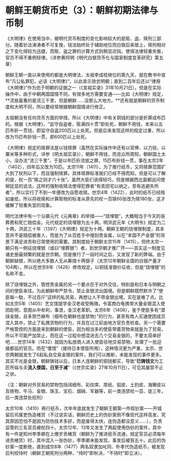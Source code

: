 <h1>朝鲜王朝货币史（3）：朝鲜初期法律与币制</h1>

《大明律》在使用当中，被明代货币制度的变化影响较大的是赃、盗、赎刑三部分。随着钞法涛涛者不可复挽，钱法始终处于辅助地位而白银后来居上，赎刑相对之下变化得较为迅捷，而赃、盗之罪的计算方式则稍显迟钝，使得法律轻重失衡，官员不得不重例轻律。（详参黄阿明《明代白银货币化与国家制度变革研究》第五章）

朝鲜王朝一直以来使用的都是大明律法，太祖李成桂继位的第九天，就在教书中宣布“凡公私罪犯，必该《大明律》”，以此宣示效忠明朝；直到二百年后还以“律用《大明律》”作为忠于明朝的证据之一（《宣祖实录》31年10月21日）。但是在实际操作中，由于中朝两国国情不同，有很多地方需要变通——比如《大明律》规定，**流放最重的是流三千里，但是朝鲜……没那么大地方。**还有就是朝鲜的货币制度和大明不同，所以要经常根据朝鲜国情进行修正。

太祖朝没有任何货币方面的举措，所以《大明律》中有关铜钱的部分是折算成布匹的。根据《大明律》，“监守自盗者，赃满四十贯”即处死，朝鲜不用钱，本来以五匹布折一贯钱，即监守自盗200匹以上处死。但是后来发现这样的规定过重，所以改为15匹布折钱一贯，即600匹以上处死。

《大明律》规定的赎罪法是以钱赎罪（虽然在实际操作中还有以官俸、以力役、以粟米等多种形式，详参《明太祖实录》），朝鲜不用钱，而且众所周知，朝鲜国土太小，没办法“流三千里”，于是以布匹折流放之罪，15匹布折钱一贯，事在太宗2年（1402），四年后又改为10匹。太宗11年（1411），为了推行纸币，又将赎罪范围扩大到了杖刑以下，而且强制赎罪。具体赎罪标准我们已经不得而知，但是可以了解的是，杖一百“赎之则才六十张”。虽然大臣们说得轻巧，但是根据西北面都巡问使柳廷显的说法，这样的强制收赎法使得犯罪者“有卖田宅以纳之，至有逃避失所者”，所以实行了不到一年便改为自愿收赎。世宗4年（1422），此时的纸币已经贱如废纸，所以将收赎和计算赃物的标准从原先的杖一百赎60张改为赎180张，这才缓解了轻重失宜的现象。

明代法律中有一个沿袭元代《元典章》的举措——“烧埋银”，大概相当于今天的丧葬费和死亡赔偿金。元代规定的烧埋银为五十两，明洪武元年《大明令》规定为二十两，洪武三十年（1397）《大明律》规定为十两。朝鲜王朝的烧埋银制度，其本意并不是赔偿被害人，而是为了从百姓手中搜刮贵金属，以在“本国不产金银”的背景下满足进贡和日常使用的需要。其制度始于朝鲜太宗15年（1415），但终太宗一朝只有一例征烧埋银（或曰“埋葬银”）者，到世宗朝才推广开——其实这一制度见诸史册最频繁的就是世宗朝。但是推行了一段时间之后，又发现了新的弊端。由于朝鲜缺银，所以绝大多数人无从筹措十两银子（太宗12年朝鲜全国的白银产量才104两），所以在世宗8年（1426）修改规定，以铜钱准银价征收，但是“烧埋银”的名称不变。

除了烧埋银之外，管控贵金属的另一个要点在于对外交往，特别是和日本与明朝之间的使臣来往。为此朝鲜申严禁令，禁止金银流出国境。但是朝鲜既然默许了“使臣每一駄，不过百斤”这样的私贸易，再想让人不带金银出境，实在是难了点。比如太宗5年（1405）艺文馆提学金汉老收受贿赂，令富商白龟携带大量金银混入使团赴明，意图从中牟利，事泄，金汉老革职。太宗6年（1406），鉴于使臣多有“潜挟金银，且多赍苎麻布（细布在朝鲜也是禁物）”的行为，甚至有商人买通使团成员混入其中，禁止了私携货物的行为，并且在过江前由地方官负责检查。另一个需要严格管控的方面是来到朝鲜的使臣，因为相当多的使臣带着货物来就是为了贸易，所以不可能严加禁止，而在这一过程中想混进去几个交易金银的，不要太简单好吧……世宗14年（1432）就因为私放商人进入使臣驻地交易禁物，处理了一批迎接都监的官员。而在“倭馆”（接待日本使臣所用），这种情况更为严重，太宗、世宗两朝就发生了6起私自交易金银的案件，我们可以推断，未能发现的事件更多。其实不光是金银，朝鲜铸钱以后，日本人连朝鲜的铜钱都买，导致“**已铸钱文**为工匠所镕与夫**流入倭国，日至于减**”（《世宗实录》27年10月11日），可见其屡禁不止之状。

（注：朝鲜对外贸易的禁物包括阔细布、彩纹席、厚纸、貂皮、土豹皮、海獭皮以及铁物、牛马、金银、珠玉、宝石、烟硝、军器等，前一类违禁杖一百、徒三年，后一类违禁处绞刑）

太宗10年（1410）再行纸币，次年年底就发生了朝鲜王朝第一件假钞案——开城留后司属吏伪造楮货（不过说实话，朝鲜历史上的伪钞案倒不像现代这样高发，究其原因恐怕不是因为防伪技术多好，而是废得太快，连伪造都没意义……），负责监管的三名官员被杖四十。太宗12年、13年又发生了两起使用伪钞的案件，其中有一件是知州李季卿在上缴岁贡楮货（朝鲜为了推进纸币流通，规定官员必须每年进贡楮货）时，其中混入一张伪钞，李季卿未能发现，事发后被笞五十。此后的伪钞案一度断绝，直到成宗8年（1477）两名奴隶加叱同、朴孝代伪造纸币，被发现后判绞待时（朝鲜王朝死刑分两种，“待时”即秋决，“不待时”即立决）。

